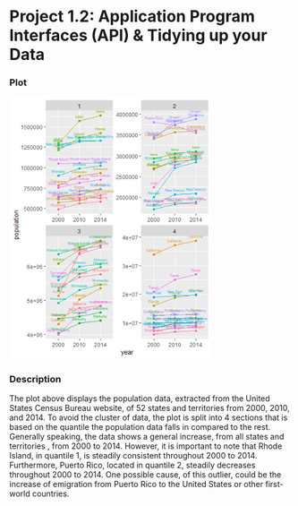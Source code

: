 # Project 1.2:  Application Program Interfaces (API) & Tidying up your Data

### Plot

<img src="quantile_census_pop_data.png" style="zoom:80%;" />

### Description

 The plot above displays the population data, extracted from the United States Census Bureau website, of 52 states and territories from 2000, 2010, and 2014. To avoid the cluster of data, the plot is split into 4 sections that is based on the quantile the population data falls in compared to the rest. Generally speaking, the data shows a general increase, from all states and territories , from 2000 to 2014. However, it is important to note that Rhode Island, in quantile 1, is steadily consistent throughout 2000 to 2014. Furthermore, Puerto Rico, located in quantile 2, steadily decreases throughout 2000 to 2014. One possible cause, of this outlier, could be the increase of emigration from Puerto Rico to the United States or other first-world countries. 